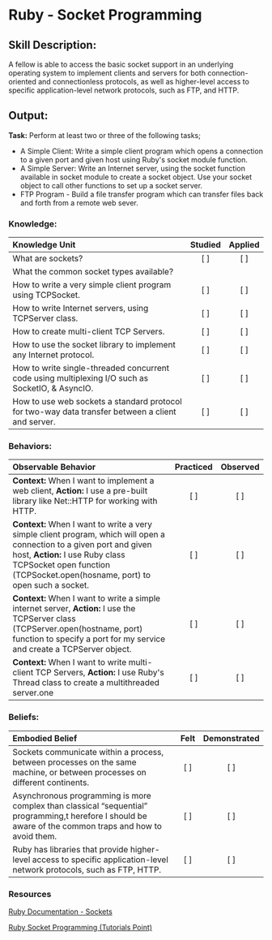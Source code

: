 # Ruby - Socket Programming


## Skill Description:

A fellow is able to access the basic socket support in an underlying operating system to implement clients and servers for both connection-oriented and connectionless protocols, as well as higher-level access to specific application-level network protocols, such as FTP, and HTTP.

## Output:
**Task:** Perform at least two or three of the following tasks;
* A Simple Client: Write a simple client program which opens a connection to a given port and given host using Ruby's socket module function.
* A Simple Server: Write an Internet server, using the socket function available in socket module to create a socket object. Use your socket object to call other functions to set up a socket server.
* FTP Program - Build a file transfer program which can transfer files back and forth from a remote web sever.

### Knowledge:
| Knowledge Unit   |      Studied      | Applied |
|:-------------|:------------------:|:--------:|
| What are sockets? | [ ] | [ ] |
| What the common socket types available?
| How to write a very simple client program using TCPSocket. | [ ] | [ ] |
| How to write Internet servers, using TCPServer class. | [ ] | [ ] |
| How to create multi-client TCP Servers. | [ ] | [ ] |
| How to use the socket library to implement any Internet protocol. | [ ] | [ ] |
| How to write single-threaded concurrent code using multiplexing I/O such as SocketIO, & AsyncIO. | [ ] | [ ] |	
| How to use web sockets a standard protocol for two-way data transfer between a client and server. | [ ] | [ ] |	


### Behaviors:
| Observable Behavior   |      Practiced      | Observed |
|:-------------|:------------------:|:--------:|
| **Context:** When I want to implement a web client, **Action:** I use a pre-built library like Net::HTTP for working with HTTP. | [ ] | [ ] |
| **Context:** When I want to write a very simple client program, which will open a connection to a given port and given host, **Action:** I use Ruby class TCPSocket open function (TCPSocket.open(hosname, port) to open such a socket. | [ ] | [ ] |
| **Context:** When I want to write a simple internet server, **Action:** I use the TCPServer class (TCPServer.open(hostname, port) function to specify a port for my service and create a TCPServer object. | [ ] | [ ] |
| **Context:** When I want to write multi-client TCP Servers, **Action:** I use Ruby's Thread class to create a multithreaded server.one  | [ ] | [ ] |

### Beliefs:
| Embodied Belief   |      Felt      | Demonstrated |
|:-------------|:------------------:|:--------:|
| Sockets communicate within a process, between processes on the same machine, or between processes on different continents. | [ ] | [ ] |	
| Asynchronous programming is more complex than classical “sequential” programming,t herefore I should be aware of the common traps and how to avoid them. | [ ] | [ ] |	
| Ruby has libraries that provide higher-level access to specific application-level network protocols, such as FTP, HTTP. | [ ] | [ ] |

### Resources

[Ruby Documentation - 
Sockets](https://ruby-doc.org/stdlib-2.4.1/libdoc/socket/rdoc/index.html)

[Ruby Socket Programming (Tutorials Point)](
https://www.tutorialspoint.com/ruby/ruby_socket_programming.htm)

